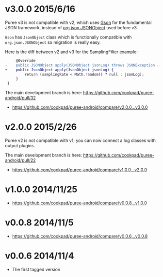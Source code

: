 # v3.0.0 2015/6/16

Puree v3 is not compatible with v2, which uses [Gson](https://github.com/google/gson) for the fundamental JSON framework,
 instead of [org.json.JSONObject](http://developer.android.com/reference/org/json/package-summary.html) used before v3.

`Gson` has `JsonObject` class which is functionally compatible with `org.json.JSONObject` so migration is really easy.

Here is the diff between v2 and v3 for the SamplingFilter example:

```diff
     @Override
-    public JSONObject apply(JSONObject jsonLog) throws JSONException {
+    public JsonObject apply(JsonObject jsonLog) {
         return (samplingRate < Math.random() ? null : jsonLog);
     }
 }
```

The main development branch is here: https://github.com/cookpad/puree-android/pull/32

* https://github.com/cookpad/puree-android/compare/v2.0.0...v3.0.0

# v2.0.0 2015/2/26

Puree v2 is not compatible with v1; you can now connect a log classes with output plugins.

The main development branch is here: https://github.com/cookpad/puree-android/pull/22

* https://github.com/cookpad/puree-android/compare/v1.0.0...v2.0.0

# v1.0.0 2014/11/25

* https://github.com/cookpad/puree-android/compare/v0.0.8...v1.0.0

# v0.0.8 2014/11/5

* https://github.com/cookpad/puree-android/compare/v0.0.6...v0.0.8

# v0.0.6 2014/11/4

* The first tagged version

